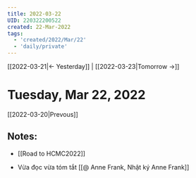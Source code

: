 ```yaml
---
title: 2022-03-22
UID: 220322200522
created: 22-Mar-2022
tags:
  - 'created/2022/Mar/22'
  - 'daily/private'
---
```

[[2022-03-21|<- Yesterday]] | [[2022-03-23|Tomorrow ->]]
# Tuesday, Mar 22, 2022
[[2022-03-20|Prevous]]

## Notes:
- [[Road to HCMC2022]]

- Vừa đọc vừa tóm tắt [[@ Anne Frank, Nhật ký Anne Frank]]
